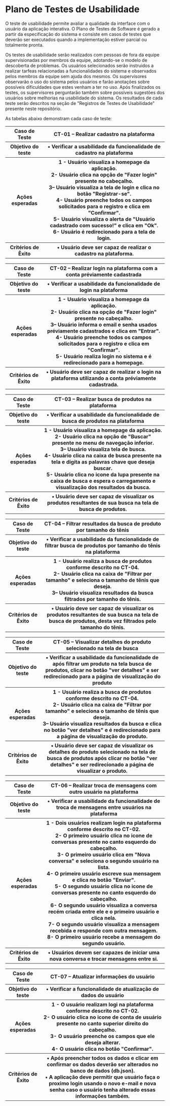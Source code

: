 # Plano de Testes de Usabilidade

O teste de usabilidade permite avaliar a qualidade da interface com o usuário da aplicação interativa. O Plano de Testes de Software é gerado a partir da especificação do sistema e consiste em casos de testes que deverão ser executados quando a implementação estiver parcial ou totalmente pronta.

Os testes de usabilidade serão realizados com pessoas de fora da equipe supervisionadas por membros da equipe, adotando-se o modelo de descoberta de problemas. Os usuários selecionados serão instruidos a realizar tarfeas relacionadas a funcionalidades do sistema e observados pelos membros da equipe sem ajuda dos mesmos. Os supervisores observarão o uso do sistema pelos usuários e farão anotações sobre possíveis dificuldades que estes venham a ter no uso. Após finalizados os testes, os supervisores perguntarão também sobre possíveis sugestões dos usuários sobre melhorias na usabilidade do sistema. Os resultados de cada teste serão descritos na seção de "Registros de Testes de Usabilidade" presente neste repositório.

As tabelas abaixo demonstram cada caso de teste:

<table> 
<tr><th>Caso de Teste </th>
<th>CT-01 – Realizar cadastro na plataforma</th></tr>
<tr><th>Objetivo do teste</th>
  <th>•	Verificar a usabilidade da funcionalidade de cadastro na plataforma</th></tr>
<tr><th>Ações esperadas</th>
  <th>1 - Usuário visualiza a homepage da aplicação.<br>
 2- Usuário clica na opção de "Fazer login" presente no cabeçalho.<br>
 3– Usuário visualiza a tela de login e clica no botão "Registrar-se".<br>
 4- Usuário preenche todos os campos solicitados para o registro e clica em "Confirmar".<br>
 5- Usuário visualiza o alerta de "Usuário cadastrado com sucesso!" e clica em "Ok".<br>
 6- Usuário é redirecionado para a tela de login.</th></tr>
<tr><th>Critérios de Êxito</th>	
  <th>•	Usuário deve ser capaz de realizar o cadastro na plataforma.</th></tr>
  </table>

<table> 
<tr><th>Caso de Teste </th>
<th>CT-02 – Realizar login na plataforma com a conta préviamente cadastrada</th></tr>
<tr><th>Objetivo do teste</th>
  <th>•	Verificar a usabilidade da funcionalidade de login na plataforma</th></tr>
<tr><th>Ações esperadas</th>
  <th>1 - Usuário visualiza a homepage da aplicação.<br>
 2- Usuário clica na opção de "Fazer login" presente no cabeçalho.<br>
 3– Usuário informa o email e senha usados préviamente cadastrados e clica em "Entrar".<br>
 4- Usuário preenche todos os campos solicitados para o registro e clica em "Confirmar".<br>
 5- Usuário realiza login no sistema e é redirecionado para a homepage.</th></tr>
<tr><th>Critérios de Êxito</th>	
  <th>•	Usuário deve ser capaz de realizar o login na plataforma utilizando a conta préviamente cadastrada.</th></tr>
  </table>

<table> 
<tr><th>Caso de Teste </th>
<th>CT-03 – Realizar busca de produtos na plataforma</th></tr>
<tr><th>Objetivo do teste</th>
  <th>•	Verificar a usabilidade da funcionalidade de busca de produtos na plataforma</th></tr>
<tr><th>Ações esperadas</th>
  <th>1 - Usuário visualiza a homepage da aplicação.<br>
 2- Usuário clica na opção de "Buscar" presente no menu de navegação inferior.<br>
 3– Usuário visualiza tela de busca.<br>
 4- Usuário clica na caixa de busca presente na tela e digita as palavras chave que deseja buscar.<br>
 5- Usuário clica no icone da lupa presente na caixa de busca e espera o carregamento e visualização dos resultados da busca.</th></tr>
<tr><th>Critérios de Êxito</th>	
  <th>•	Usuário deve ser capaz de visualizar os produtos resultantes de sua busca na tela de busca de produtos.</th></tr>
  </table>

<table> 
<tr><th>Caso de Teste </th>
<th>CT-04 – Filtrar resultados da busca de produto por tamanho do tênis</th></tr>
<tr><th>Objetivo do teste</th>
  <th>•	Verificar a usabilidade da funcionalidade de filtrar busca de produtos por tamanho do tênis na plataforma</th></tr>
<tr><th>Ações esperadas</th>
  <th>1 - Usuário realiza a busca de produtos conforme descrito no CT-04.<br>
 2- Usuário clica na caixa de "Filtrar por tamanho" e seleciona o tamanho de tênis que deseja.<br>
 3– Usuário visualiza resultados da busca filtrados por tamanho do tênis.</th></tr>
<tr><th>Critérios de Êxito</th>	
  <th>•	Usuário deve ser capaz de visualizar os produtos resultantes de sua busca na tela de busca de produtos, desta vez filtrados pelo tamanho do tênis.</th></tr>
  </table>

<table> 
<tr><th>Caso de Teste </th>
<th>CT-05 – Visualizar detalhes do produto selecionado na tela de busca</th></tr>
<tr><th>Objetivo do teste</th>
  <th>•	Verificar a usabilidade da funcionalidade de após filtrar um produto na tela busca de produtos, clicar no botão "ver detalhes" e ser redirecionado para a página de visualização do produto</th></tr>
<tr><th>Ações esperadas</th>
  <th>1 - Usuário realiza a busca de produtos conforme descrito no CT-04.<br>
 2- Usuário clica na caixa de "Filtrar por tamanho" e seleciona o tamanho de tênis que deseja.<br>
 3– Usuário visualiza resultados da busca e clica no botão "ver detalhes" e é redirecionado para a página de visualização do produto.</th></tr>
<tr><th>Critérios de Êxito</th>	
  <th>•	Usuário deve ser capaz de visualizar os detalhes do produto selecionado na tela de busca de produtos após clicar no botão "ver detalhes" e ser redirecionado a página de visualizar o produto.</th></tr>
  </table>
  
  <table> 
<tr><th>Caso de Teste </th>
<th>CT-06 – Realizar troca de mensagens com outro usuário na plataforma</th></tr>
<tr><th>Objetivo do teste</th>
  <th>•	Verificar a usabilidade da funcionalidade de troca de mensagens entre usuários na plataforma</th></tr>
<tr><th>Ações esperadas</th>
  <th>1 - Dois usuários realizam login na plataforma conforme descrito no CT-02.<br>
 2- O primeiro usuário clica no icone de conversas presente no canto esquerdo do cabeçalho.<br>
 3- O primeiro usuário clica em "Nova conversa" e seleciona o segundo usuário na lista.<br>
 4- O primeiro usuário escreve sua mensagem e clica no botão "Enviar".<br>
 5- O segundo usuário clica no icone de conversas presente no canto esquerdo do cabeçalho.<br>
 6- O segundo usuário visualiza a conversa recém criada entre ele e o primeiro usuário e clica nela.<br>
 7- O segundo usuário visualiza a mensagem recebida e responde com outra mensagem.<br>
 8- O primeiro usuário recebe a mensagem do segundo usuário.</th></tr>
<tr><th>Critérios de Êxito</th>	
  <th>•	Usuários devem ser capazes de iniciar uma nova conversa e trocar mensagens entre si.</th></tr>
  </table>

 <table> 
<tr><th>Caso de Teste </th>
<th>CT-07 – Atualizar informações do usuário</th></tr>
<tr><th>Objetivo do teste</th>
  <th>•	Verificar a funcionalidade de atualização de dados do usuário</th></tr>
<tr><th>Ações esperadas</th>
  <th>1 - O usuário realizam logi na plataforma conforme descrito no CT-02.<br>
 2- O usuário clica no icone de conta de usuário presente no canto superior direito do cabeçalho.<br>
 3- O usuário preenche os campos que ele deseja alterar.<br>
 4- O usuário clica no botão "Confirmar".<br>
<tr><th>Critérios de Êxito</th>	
  <th>•	Após preencher todos os dados e clicar em confirmar os dados deverão ser alterados no banco de dados (db.json). <br>• A aplicação deve permitir que usuário faça o proximo login usando o novo e-mail e nova senha caso o usuário tenha alterado essas informações também.</th></tr>
  </table>